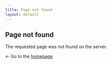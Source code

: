 ```yaml
---
title: Page not found
layout: default
---
```


Page not found
--------------

The requested page was not found on the server.

← Go to the [homepage](/)


